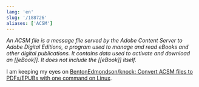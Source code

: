 ```yaml
---
lang: 'en'
slug: '/188726'
aliases: ['ACSM']
---
```


_An ACSM file is a message file served by the Adobe Content Server to Adobe Digital Editions, a program used to manage and read eBooks and other digital publications. It contains data used to activate and download an [[eBook]]. It does not include the [[eBook]] itself._

I am keeping my eyes on [BentonEdmondson/knock: Convert ACSM files to PDFs/EPUBs with one command on Linux](https://github.com/BentonEdmondson/knock).
